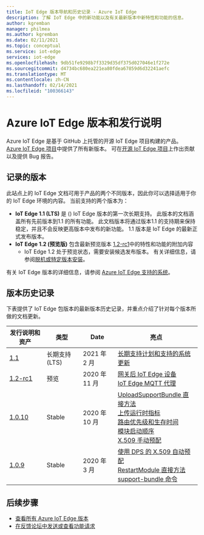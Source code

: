 ```yaml
---
title: IoT Edge 版本导航和历史记录 - Azure IoT Edge
description: 了解 IoT Edge 中的新功能以及有关最新版本中新特性和功能的信息。
author: kgremban
manager: philmea
ms.author: kgremban
ms.date: 02/11/2021
ms.topic: conceptual
ms.service: iot-edge
services: iot-edge
ms.openlocfilehash: 9db51fe9298b7f3329d35df375d027046e1f272e
ms.sourcegitcommit: d4734bc680ea221ea80fdea67859d6d32241aefc
ms.translationtype: MT
ms.contentlocale: zh-CN
ms.lasthandoff: 02/14/2021
ms.locfileid: "100366143"
---
```

# <a name="azure-iot-edge-versions-and-release-notes"></a>Azure IoT Edge 版本和发行说明

Azure IoT Edge 是基于 GitHub 上托管的开源 IoT Edge 项目构建的产品。 [Azure IoT Edge 项目](https://github.com/Azure/azure-iotedge)中提供了所有新版本。 可在[开源 IoT Edge 项目](https://github.com/Azure/iotedge)上作出贡献以及提供 Bug 报告。

## <a name="documented-versions"></a>记录的版本

此站点上的 IoT Edge 文档可用于产品的两个不同版本，因此你可以选择适用于你的 IoT Edge 环境的内容。 当前支持的两个版本为：

* **IoT Edge 1.1 (LTS)** 是 () IoT Edge 版本的第一次长期支持。 此版本的文档涵盖所有先前版本到1.1 的所有功能。 此文档版本将通过版本1.1 的支持期来保持稳定，并且不会反映更高版本中发布的新功能。 1.1 版本是 IoT Edge 的最新正式发布版本。
* **IoT Edge 1.2 (预览版)** 包含最新预览版本 [1.2-rc1](https://github.com/Azure/azure-iotedge/releases/tag/1.2.0-rc1)中的特性和功能的附加内容
  * IoT Edge 1.2 处于预览状态，需要安装候选发布版本。 有关详细信息，请参阅[脱机或特定版本安装](how-to-install-iot-edge.md?tabs=linux#offline-or-specific-version-installation-optional)。

有关 IoT Edge 版本的详细信息，请参阅 [Azure IoT Edge 支持的系统](support.md)。

## <a name="version-history"></a>版本历史记录

下表提供了 IoT Edge 包版本的最新版本历史记录，并重点介绍了针对每个版本所做的文档更新。

| 发行说明和资产 | 类型 | Date | 亮点 |
| ------------------------ | ---- | ---- | ---------- |
| [1.1](https://github.com/Azure/azure-iotedge/releases/tag/1.1.0) | 长期支持 (LTS) | 2021 年 2 月 | [长期支持计划和支持的系统更新](support.md) |
| [1.2-rc1](https://github.com/Azure/azure-iotedge/releases/tag/1.2.0-rc1) | 预览 | 2020 年 11 月 | [网关后 IoT Edge 设备](how-to-connect-downstream-iot-edge-device.md?view=iotedge-2020-11&preserve-view=true)<br>[IoT Edge MQTT 代理](how-to-publish-subscribe.md?view=iotedge-2020-11&preserve-view=true) |
| [1.0.10](https://github.com/Azure/azure-iotedge/releases/tag/1.0.10) | Stable | 2020 年 10 月 | [UploadSupportBundle 直接方法](how-to-retrieve-iot-edge-logs.md#upload-support-bundle-diagnostics)<br>[上传运行时指标](how-to-access-built-in-metrics.md)<br>[路由优先级和生存时间](module-composition.md#priority-and-time-to-live)<br>[模块启动顺序](module-composition.md#configure-modules)<br>[X.509 手动预配](how-to-register-device.md) |
| [1.0.9](https://github.com/Azure/azure-iotedge/releases/tag/1.0.9) | Stable | 2020 年 3 月 | [使用 DPS 的 X.509 自动预配](how-to-auto-provision-x509-certs.md)<br>[RestartModule 直接方法](how-to-edgeagent-direct-method.md#restart-module)<br>[support-bundle 命令](troubleshoot.md#gather-debug-information-with-support-bundle-command) |

## <a name="next-steps"></a>后续步骤

* [查看所有 Azure IoT Edge 版本](https://github.com/Azure/azure-iotedge/releases)
* [在反馈论坛中发送或查看功能请求](https://feedback.azure.com/forums/907045-azure-iot-edge)